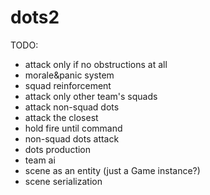 # dots2

TODO:
- attack only if no obstructions at all
- morale&panic system
- squad reinforcement
- attack only other team's squads
- attack non-squad dots
- attack the closest
- hold fire until command
- non-squad dots attack
- dots production
- team ai
- scene as an entity (just a Game instance?)
- scene serialization
